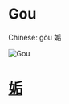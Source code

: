 # Gou

Chinese: gòu 姤

![Gou](https://88o.io/wp-content/uploads/2018/09/44-e5a7a4gou.jpg)

# [姤](./e5a7a4gou_cn.md)

